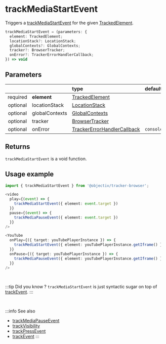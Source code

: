 # trackMediaStartEvent

Triggers a [trackMediaStartEvent](/taxonomy/reference/events/MediaStartEvent.md) for the given [TrackedElement](/tracking/api-reference/definitions/TrackedElement.md).

```typescript
trackMediaStartEvent = (parameters: {
  element: TrackedElement;
  locationStack?: LocationStack;
  globalContexts?: GlobalContexts;
  tracker?: BrowserTracker;
  onError?: TrackerErrorHandlerCallback;
}) => void
```

## Parameters
|          |             | type                                                                                                                                                     | default value
| :-:      | :--         | :--                                                                                                                                                      | :--           
| required | **element**    | [TrackedElement](/tracking/api-reference/definitions/TrackedElement.md)                           |
| optional | locationStack  | [LocationStack](/tracking/api-reference/core/LocationStack.md)                                    |
| optional | globalContexts | [GlobalContexts](/tracking/api-reference/core/GlobalContexts.md)                                  |
| optional | tracker        | [BrowserTracker](/tracking/api-reference/general/BrowserTracker.md)                               |
| optional | onError        | [TrackerErrorHandlerCallback](/tracking/api-reference/definitions/TrackerErrorHandlerCallback.md) | `console.error`

## Returns
`trackMediaStartEvent` is a void function.

## Usage example

```typescript jsx
import { trackMediaStartEvent } from '@objectiv/tracker-browser';
```

```typescript jsx
<video
  play={(event) => {
    trackMediaStartEvent({ element: event.target })
  }}
  pause={(event) => {
    trackMediaPauseEvent({ element: event.target })
  }}
/>
```

```typescript jsx
<YouTube
  onPlay={({ target: youTubePlayerInstance }) => {
    trackMediaStartEvent({ element: youTubePlayerInstance.getIframe() })
  }}
  onPause={({ target: youTubePlayerInstance }) => {
    trackMediaPauseEvent({ element: youTubePlayerInstance.getIframe() })
  }}
/>
```

<br />

:::tip Did you know ?
`trackMediaStartEvent` is just syntactic sugar on top of [trackEvent](/tracking/api-reference/eventTrackers/trackEvent.md).
:::

<br />

:::info See also
- [trackMediaPauseEvent](/tracking/api-reference/eventTrackers/trackMediaPauseEvent.md)
- [trackVisibility](/tracking/api-reference/eventTrackers/trackVisibility.md)
- [trackPressEvent](/tracking/api-reference/eventTrackers/trackPressEvent.md)
- [trackEvent](/tracking/api-reference/eventTrackers/trackEvent.md)
  :::
